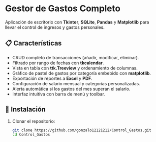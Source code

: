 # Gestor de Gastos Completo

Aplicación de escritorio con **Tkinter**, **SQLite**, **Pandas** y **Matplotlib** para llevar el control de ingresos y gastos personales.

## 📋 Características

- CRUD completo de transacciones (añadir, modificar, eliminar).  
- Filtrado por rango de fechas con **tkcalendar**.  
- Vista en tabla con **ttk.Treeview** y ordenamiento de columnas.  
- Gráfico de pastel de gastos por categoría embebido con **matplotlib**.  
- Exportación de reportes a **Excel** y **PDF**.  
- Configuración de salario mensual y categorías personalizadas.  
- Alerta automática si los gastos del mes superan el salario.  
- Interfaz intuitiva con barra de menú y toolbar.

## 🚀 Instalación

1. Clonar el repositorio:
   ```bash
   git clone https://github.com/gonzalo12121212/Control_Gastos.git
   cd Control_Gastos
